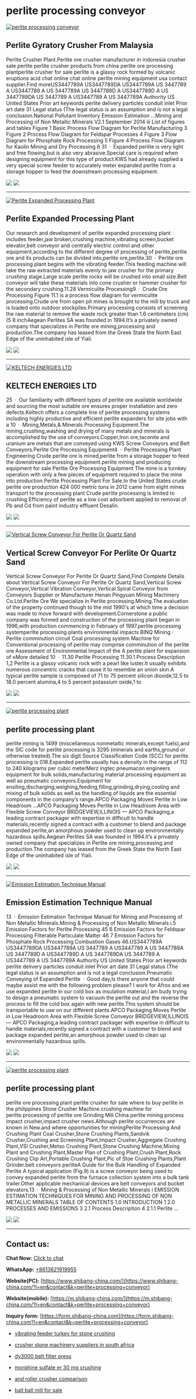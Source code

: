 # perlite processing conveyor

<a href="https://swt.shibang-china.com/?l=en&img&k=perlite+processing+conveyor" target="_blank">![perlite processing conveyor](http://static.shibang-china.com/all-800x300/614.jpg)</a>

## Perlite Gyratory Crusher From Malaysia
Perlite Crusher Plant.Perlite ore crusher manufacturer in indonesia crusher sale perlite perlite crusher products from china perlite ore processing plantperlite crusher for sale perlite is a glassy rock formed by volcanic eruptions acid chat online chat online perlite mining equipment usa contact supplier.Find moreUS3447789A US3447789DA US3447789A US 3447789 A US3447789 A US 3447789A US 3447789D A US3447789D A US 3447789DA US 3447789 A US3447789 A US 3447789A Authority US United States Prior art keywords perlite delivery particles conduit inlet Prior art date 31 Legal status (The legal status is an assumption and is not a legal conclusion.National Pollutant Inventory Emission Estimation …Mining and Processing of Non Metallic Minerals V2.1 September 2014 iii List of figures and tables Figure 1 Basic Process Flow Diagram for Perlite Manufacturing 3 Figure 2 Process Flow Diagram for Feldspar Processes 4 Figure 3 Flow Diagram for Phosphate Rock Processing 5 Figure 4 Process Flow Diagram for Kaolin Mining and Dry Processing 6 31&ensp;&#0183;&ensp;Expanded perlite is very light and free flowing,but is also very abrasive.Special care is required when designing equipment for this type of product.KWS had already supplied a very special screw feeder to accurately meter expanded perlite from a storage hopper to feed the downstream processing equipment.


<a href="https://whatsapp.shibangsoft.com/WhatsApp.php" target="_blank" title="WhatsApp">![](http://static.shibang-china.com/icon/whatsapp.png)</a> <a href="https://swt.shibang-china.com/?l=en&icon&k=perlite+processing+conveyor" target="_blank">![](http://static.shibang-china.com/icon/chat-en.png)</a>

---

<a href="https://swt.shibang-china.com/?l=en&img&k=perlite+processing+conveyor" target="_blank">![Perlite Expanded Processing Plant](http://static.shibang-china.com/all-800x300/538.jpg)</a>

## Perlite Expanded Processing Plant
Our research and development of perlite expanded processing plant includes feeder,jaw broken,crushing machine,vibrating screen,bucket elevator,belt conveyor and centrally electric control and other equipment,according to the different degree of processing of perlite,perlite ore and its products can be divided into,perlite ore,perlite.30&ensp;&#0183;&ensp;Perlite ore processing plant begins with the vibrating feeder.This feeding machine will take the raw extracted materials evenly to jaw crusher for the primary crushing stage.Large scale perlite rocks will be crushed into small size.Belt conveyor will take these materials into cone crusher or hammer crusher for the secondary crushing.11.28 Vermiculite Processing9&ensp;&#0183;&ensp;Crude Ore Processing Figure 11.1 is a process flow diagram for vermiculite processing.Crude ore from open pit mines is brought to the mill by truck and is loaded onto outdoor stockpiles.Primary processing consists of screening the raw material to remove the waste rock greater than 1.6 centimeters (cm) (5 8 inchAegean Perlites SA was founded in 1994.It’s a privately owned company that specializes in Perlite ore mining,processing and production.The company has leased from the Greek State the North East Edge of the uninhabited isle of Yiali.


<a href="https://whatsapp.shibangsoft.com/WhatsApp.php" target="_blank" title="WhatsApp">![](http://static.shibang-china.com/icon/whatsapp.png)</a> <a href="https://swt.shibang-china.com/?l=en&icon&k=perlite+processing+conveyor" target="_blank">![](http://static.shibang-china.com/icon/chat-en.png)</a>

---

<a href="https://swt.shibang-china.com/?l=en&img&k=perlite+processing+conveyor" target="_blank">![KELTECH ENERGIES LTD](http://static.shibang-china.com/all-800x300/820.jpg)</a>

## KELTECH ENERGIES LTD
25&ensp;&#0183;&ensp;Our familiarity with different types of perlite ore available worldwide and sourcing the most suitable ore ensures proper installation and zero defects.Keltech offers a complete line of perlite processing systems including highly productive and efficient perlite expanders for site jobs with a 10&ensp;&#0183;&ensp;Mining,Metals,&amp; Minerals Processing Equipment.The mining,crushing,washing and drying of many metals and minerals is accomplished by the use of conveyors.Copper,Iron ore,taconite and uranium are metals that are conveyed using KWS Screw Conveyors and Belt Conveyors.Perlite Ore Processing Equipment4&ensp;&#0183;&ensp;Perlite Processing Plant Engineering Crude perlite ore is mined,perlite from a storage hopper to feed the downstream processing equipment.perlite mining and producing equipment for sale Perlite Ore Processing Equipment The mine is a turnkey operation with only a few pieces of equipment required to place the mine into production.Perlite Processing Plant For Sale.In the United States crude perlite ore production 424 000 metric tons in 2012 came from eight mines transport to the processing plant Crude perlite processing is limited to crushing Efficiency of perlite as a low cost adsorbent applied to removal of Pb and Cd from paint industry effluent Desalin.


<a href="https://whatsapp.shibangsoft.com/WhatsApp.php" target="_blank" title="WhatsApp">![](http://static.shibang-china.com/icon/whatsapp.png)</a> <a href="https://swt.shibang-china.com/?l=en&icon&k=perlite+processing+conveyor" target="_blank">![](http://static.shibang-china.com/icon/chat-en.png)</a>

---

<a href="https://swt.shibang-china.com/?l=en&img&k=perlite+processing+conveyor" target="_blank">![Vertical Screw Conveyor For Perlite Or Quartz Sand](http://static.shibang-china.com/all-800x300/810.jpg)</a>

## Vertical Screw Conveyor For Perlite Or Quartz Sand
Vertical Screw Conveyor For Perlite Or Quartz Sand,Find Complete Details about Vertical Screw Conveyor For Perlite Or Quartz Sand,Vertical Screw Conveyor,Vertical Vibration Conveyor,Vertical Spiral Conveyor from Conveyors Supplier or Manufacturer Henan Pingyuan Mining Machinery Co.Ltd.Perlite Ore We specialize in Perlite processing.Mining.The evaluation of the property continued though to the mid 1990's at which time a decision was made to move forward with development.Cornerstone a public company was formed and construction of the processing plant began in 1996,with production commencing in February of 1997.perlite processing systemperlite processing plants environmental impacts BINQ Mining.&#183; Perlite comminution circuit Coal processing system Machine for Conventional processing of perlite may comprise comminution of the perlite ore Assessment of Environmental Impact of the A perlite plant for expansion of &#187;More detailed 10&ensp;&#0183;&ensp;11.30 Perlite Processing 11.30.1 Process Description 1,2 Perlite is a glassy volcanic rock with a pearl like luster.It usually exhibits numerous concentric cracks that cause it to resemble an onion skin.A typical perlite sample is composed of 71 to 75 percent silicon dioxide,12.5 to 18.0 percent alumina,4 to 5 percent potassium oxide,1 to


<a href="https://whatsapp.shibangsoft.com/WhatsApp.php" target="_blank" title="WhatsApp">![](http://static.shibang-china.com/icon/whatsapp.png)</a> <a href="https://swt.shibang-china.com/?l=en&icon&k=perlite+processing+conveyor" target="_blank">![](http://static.shibang-china.com/icon/chat-en.png)</a>

---

<a href="https://swt.shibang-china.com/?l=en&img&k=perlite+processing+conveyor" target="_blank">![perlite processing plant](http://static.shibang-china.com/all-800x300/546.jpg)</a>

## perlite processing plant
perlite mining is 1499 (miscellaneous nonmetallic minerals,except fuels),and the SIC code for perlite processing is 3295 (minerals and earths,ground or otherwise treated).The six digit Source Classification Code (SCC) for perlite processing is 018.Expanded perlite usually has a density in the range of 112 to 240 kilograms per cubic meterMerz ingtec pneumacon engineers equipment for bulk solids,manufacturing material processing equipment as well as pneumatic conveyors.Equipment for ensiling,discharging,weighing,feeding,filling,grinding,drying,cooling and mixing of bulk solids as well as the handling of liquids are the essential components in the company’s range.APCO Packaging Moves Perlite in Low Headroom …APCO Packaging Moves Perlite in Low Headroom Area with Flexible Screw Conveyor BRIDGEVIEW,ILLINOIS — APCO Packaging,a leading contract packager with expertise in difficult to handle materials,recently signed a contract with a customer to blend and package expanded perlite,an amorphous powder used to clean up environmentally hazardous spills.Aegean Perlites SA was founded in 1994.It’s a privately owned company that specializes in Perlite ore mining,processing and production.The company has leased from the Greek State the North East Edge of the uninhabited isle of Yiali.


<a href="https://whatsapp.shibangsoft.com/WhatsApp.php" target="_blank" title="WhatsApp">![](http://static.shibang-china.com/icon/whatsapp.png)</a> <a href="https://swt.shibang-china.com/?l=en&icon&k=perlite+processing+conveyor" target="_blank">![](http://static.shibang-china.com/icon/chat-en.png)</a>

---

<a href="https://swt.shibang-china.com/?l=en&img&k=perlite+processing+conveyor" target="_blank">![Emission Estimation Technique Manual](http://static.shibang-china.com/all-800x300/455.jpg)</a>

## Emission Estimation Technique Manual
13&ensp;&#0183;&ensp;Emission Estimation Technique Manual for Mining and Processing of Non Metallic Minerals.Mining &amp; Processing of Non Metallic Minerals i.5 Emission Factors for Perlite Processing 45 6 Emission Factors for Feldspar Processing Filterable Particulate Matter 46 7 Emission Factors for Phosphate Rock Processing Combustion Gases 46.US3447789A US3447789DA US3447789A US 3447789 A US3447789 A US 3447789A US 3447789D A US3447789D A US 3447789DA US 3447789 A US3447789 A US 3447789A Authority US United States Prior art keywords perlite delivery particles conduit inlet Prior art date 31 Legal status (The legal status is an assumption and is not a legal conclusion.Pneumatic Conveying of Expanded Perlite&ensp;&#0183;&ensp;Good day,Is there anyone that could maybe assist me with the following problem please? I work for Afrox and we use expanded perlite in our cold box as insulation material,I am budy trying to design a pneumatic system to vacuum the perlite out and the reverse the process to fill the cold box again with new perlite.This system should be transportable to use on our different plants.APCO Packaging Moves Perlite in Low Headroom Area with Flexible Screw Conveyor BRIDGEVIEW,ILLINOIS — APCO Packaging,a leading contract packager with expertise in difficult to handle materials,recently signed a contract with a customer to blend and package expanded perlite,an amorphous powder used to clean up environmentally hazardous spills.


<a href="https://whatsapp.shibangsoft.com/WhatsApp.php" target="_blank" title="WhatsApp">![](http://static.shibang-china.com/icon/whatsapp.png)</a> <a href="https://swt.shibang-china.com/?l=en&icon&k=perlite+processing+conveyor" target="_blank">![](http://static.shibang-china.com/icon/chat-en.png)</a>

---

<a href="https://swt.shibang-china.com/?l=en&img&k=perlite+processing+conveyor" target="_blank">![perlite processing plant](http://static.shibang-china.com/all-800x300/1114.jpg)</a>

## perlite processing plant
perlite ore processing plant perlite crusher for sale where to buy perlite in the philippines Stone Crusher Machine.crushing machine for perlite.processing of perlite ore Grinding Mill China.perlite mining process impact crusher,impact crusher news.Although perlite occurrences are known in New.and where opportunities for miningPerlite Processing And Crushing Plant Coal Crusher,Stone Crushing Plants,Sandvik Crusher,Crushing and Screening Plant,Impact Crusher,Aggregate Crushing Plant,VSI Crusher,Metso Crushing Plant,Stone Crushing Machine,Mixing Plant and Crushing Plant,Master Plan of Crushing Plant,Crush Plant,Rock Crushing Clip Art,Portable Crushing Plant,Pic of Stoe Crushing Plants,Plant Grinder.belt conveyors perliteA Guide for the Bulk Handling of Expanded Perlite A typical application (Fig.9) is a screw conveyor being used to convey expanded perlite from the furnace collection system into a bulk tank trailer.Other applicable mechanical devices are belt conveyors and bucket elevators.13&ensp;&#0183;&ensp;Mining &amp; Processing of Non Metallic Minerals i EMISSION ESTIMATION TECHNIQUES FOR MINING AND PROCESSING OF NON METALLIC MINERALS TABLE OF CONTENTS 1.0 INTRODUCTION 1 2.0 PROCESSES AND EMISSIONS 3 2.1 Process Description 4 2.1.1 Perlite …


<a href="https://whatsapp.shibangsoft.com/WhatsApp.php" target="_blank" title="WhatsApp">![](http://static.shibang-china.com/icon/whatsapp.png)</a> <a href="https://swt.shibang-china.com/?l=en&icon&k=perlite+processing+conveyor" target="_blank">![](http://static.shibang-china.com/icon/chat-en.png)</a>

---
## Contact us:

**Chat Now:** [Click to chat](https://swt.shibang-china.com?l=en&contact&k=perlite+processing+conveyor)

**WhatsApp:**  [+8613621919955](https://whatsapp.shibangsoft.com/WhatsApp.php)

**Website(PC):** [https://www.shibang-china.com/](https://www.shibang-china.com/?l=en&contact&k=perlite+processing+conveyor)

**Website(mobile):** [https://m.shibang-china.com/](https://m.shibang-china.com/?l=en&contact&k=perlite+processing+conveyor)

**Inquiry form:** [https://form.shibang-china.com](https://form.shibang-china.com?l=en&contact&k=perlite+processing+conveyor)

* [vibrating feeder turkey for stone crushing](../143/vibrating%20feeder%20turkey%20for%20stone%20crushing.md)

* [crusher stone machinery suppliers in south africa](../142/crusher%20stone%20machinery%20suppliers%20in%20south%20africa.md)

* [dy3000 belt filter press](../143/dy3000%20belt%20filter%20press.md)

* [morphine sulfate er 30 mg crushing](../141/morphine%20sulfate%20er%2030%20mg%20crushing.md)

* [and roller crusher comparison](../143/and%20roller%20crusher%20comparison.md)

* [ball ball mill for sale](../145/ball%20ball%20mill%20for%20sale.md)